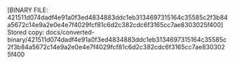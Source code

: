 [BINARY FILE: 421511d074dadf4e91a0f3ed4834883ddc1eb3134697315164c35585c2f3b84a5672c14e9a2e0e4e7f4029fcf81c6d2c382cdc6f3165cc7ae8303025f400]
Stored copy: docs/converted-binary/421511d074dadf4e91a0f3ed4834883ddc1eb3134697315164c35585c2f3b84a5672c14e9a2e0e4e7f4029fcf81c6d2c382cdc6f3165cc7ae8303025f400
